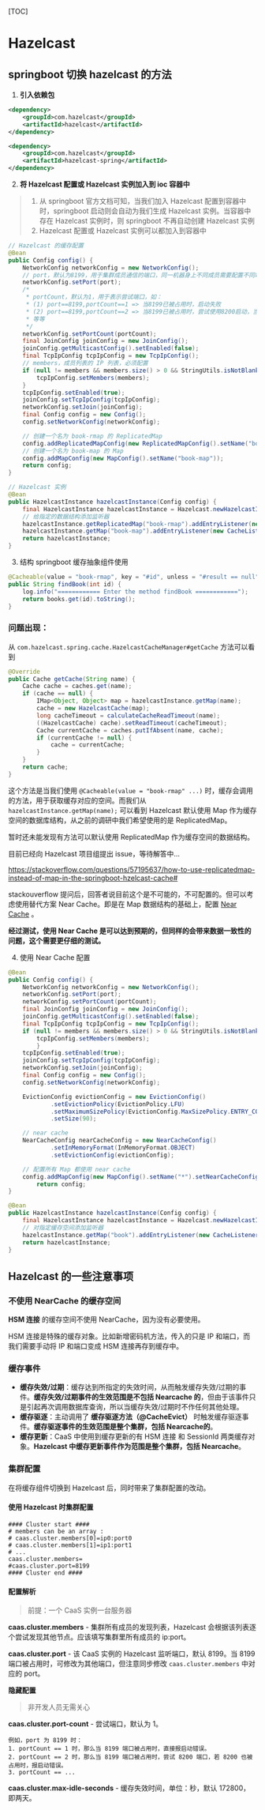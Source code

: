 [TOC]

# Hazelcast

##  springboot 切换 hazelcast 的方法

1. **引入依赖包**

```xml
<dependency>
	<groupId>com.hazelcast</groupId>
	<artifactId>hazelcast</artifactId>
</dependency>

<dependency>
	<groupId>com.hazelcast</groupId>
	<artifactId>hazelcast-spring</artifactId>
</dependency>
```

2. **将 Hazelcast 配置或 Hazelcast 实例加入到 ioc 容器中**

> 1. 从 springboot 官方文档可知，当我们加入 Hazelcast 配置到容器中时，springboot 启动则会自动为我们生成 Hazelcast 实例。当容器中存在 Hazelcast 实例时，则 springboot 不再自动创建 Hazelcast 实例
> 2.  Hazelcast 配置或 Hazelcast 实例可以都加入到容器中

```java
// Hazelcast 的缓存配置
@Bean
public Config config() {
	NetworkConfig networkConfig = new NetworkConfig();
    // port，默认为8199，用于集群成员通信的端口，同一机器身上不同成员需要配置不同端口
	networkConfig.setPort(port);
    /*
     * portCount，默认为1，用于表示尝试端口，如：
     * (1) port==8199,portCount==1 => 当8199已被占用时，启动失败
     * (2) port==8199,portCount==2 => 当8199已被占用时，尝试使用8200启动，当8200也被占用时，启动失败
     * 等等
     */ 
	networkConfig.setPortCount(portCount);
	final JoinConfig joinConfig = new JoinConfig();
	joinConfig.getMulticastConfig().setEnabled(false);
    final TcpIpConfig tcpIpConfig = new TcpIpConfig();
    // members，成员列表的 IP 列表，必须配置
    if (null != members && members.size() > 0 && StringUtils.isNotBlank(members.get(0))) {
		tcpIpConfig.setMembers(members);
	}
    tcpIpConfig.setEnabled(true);
    joinConfig.setTcpIpConfig(tcpIpConfig);
    networkConfig.setJoin(joinConfig);
    final Config config = new Config();
    config.setNetworkConfig(networkConfig);

    // 创建一个名为 book-rmap 的 ReplicatedMap
    config.addReplicatedMapConfig(new ReplicatedMapConfig().setName("book-rmap"));
    // 创建一个名为 book-map 的 Map
	config.addMapConfig(new MapConfig().setName("book-map"));
	return config;
}

// Hazelcast 实例
@Bean
public HazelcastInstance hazelcastInstance(Config config) {
	final HazelcastInstance hazelcastInstance = Hazelcast.newHazelcastInstance(config);
    // 给指定的数据结构添加监听器
	hazelcastInstance.getReplicatedMap("book-rmap").addEntryListener(new CacheListener());
	hazelcastInstance.getMap("book-map").addEntryListener(new CacheListener(), true);
	return hazelcastInstance;
}
```

3. 结构 springboot 缓存抽象组件使用

```java
@Cacheable(value = "book-rmap", key = "#id", unless = "#result == null")
public String findBook(int id) {
	log.info("============ Enter the method findBook ============");
    return books.get(id).toString();
}
```

### 问题出现：

从 `com.hazelcast.spring.cache.HazelcastCacheManager#getCache` 方法可以看到

```java
@Override
public Cache getCache(String name) {
	Cache cache = caches.get(name);
    if (cache == null) {
        IMap<Object, Object> map = hazelcastInstance.getMap(name);
	    cache = new HazelcastCache(map);
        long cacheTimeout = calculateCacheReadTimeout(name);
        ((HazelcastCache) cache).setReadTimeout(cacheTimeout);
	    Cache currentCache = caches.putIfAbsent(name, cache);
        if (currentCache != null) {
	        cache = currentCache;
		}
	}
    return cache;
}
```

这个方法是当我们使用 `@Cacheable(value = "book-rmap" ...)`  时，缓存会调用的方法，用于获取缓存对应的空间。而我们从 `hazelcastInstance.getMap(name);` 可以看到 Hazelcast 默认使用 Map 作为缓存空间的数据库结构，从之前的调研中我们希望使用的是 ReplicatedMap。

暂时还未能发现有方法可以默认使用 ReplicatedMap 作为缓存空间的数据结构。

目前已经向 Hazelcast 项目组提出 issue，等待解答中...

<https://stackoverflow.com/questions/57195637/how-to-use-replicatedmap-instead-of-map-in-the-springboot-hzelcast-cache#>

stackouverflow 提问后，回答者说目前这个是不可能的，不可配置的。但可以考虑使用替代方案 Near Cache。即是在 Map 数据结构的基础上，配置 [Near Cache](<https://docs.hazelcast.org/docs/3.12.1/manual/html-single/index.html#near-cache>) 。

**经过测试，使用 Near Cache 是可以达到预期的，但同样的会带来数据一致性的问题，这个需要更仔细的测试。**

4. 使用 Near Cache 配置

```java
@Bean
public Config config() {
	NetworkConfig networkConfig = new NetworkConfig();
    networkConfig.setPort(port);
	networkConfig.setPortCount(portCount);
	final JoinConfig joinConfig = new JoinConfig();
    joinConfig.getMulticastConfig().setEnabled(false);
    final TcpIpConfig tcpIpConfig = new TcpIpConfig();
    if (null != members && members.size() > 0 && StringUtils.isNotBlank(members.get(0))) {
        tcpIpConfig.setMembers(members);
        }
	tcpIpConfig.setEnabled(true);
	joinConfig.setTcpIpConfig(tcpIpConfig);
	networkConfig.setJoin(joinConfig);
    final Config config = new Config();
	config.setNetworkConfig(networkConfig);

    EvictionConfig evictionConfig = new EvictionConfig()
            .setEvictionPolicy(EvictionPolicy.LFU)
            .setMaximumSizePolicy(EvictionConfig.MaxSizePolicy.ENTRY_COUNT)
		    .setSize(90);

	// near cache
	NearCacheConfig nearCacheConfig = new NearCacheConfig()
			.setInMemoryFormat(InMemoryFormat.OBJECT)
			.setEvictionConfig(evictionConfig);

	// 配置所有 Map 都使用 near cache
	config.addMapConfig(new MapConfig().setName("*").setNearCacheConfig(nearCacheConfig).setBackupCount(0));
		return config;
}

@Bean
public HazelcastInstance hazelcastInstance(Config config) {
	final HazelcastInstance hazelcastInstance = Hazelcast.newHazelcastInstance(config);
	// 对指定缓存空间添加监听器
    hazelcastInstance.getMap("book").addEntryListener(new CacheListener(), true);
    return hazelcastInstance;
}
```

## Hazelcast 的一些注意事项

### 不使用 NearCache 的缓存空间

**HSM 连接** 的缓存空间不使用 NearCache，因为没有必要使用。

HSM 连接是特殊的缓存对象。比如新增密码机方法，传入的只是 IP 和端口，而我们需要手动将 IP 和端口变成 HSM 连接再存到缓存中。

### 缓存事件

- **缓存失效/过期**：缓存达到所指定的失效时间，从而触发缓存失效/过期的事件。**缓存失效/过期事件的生效范围是不包括 Nearcache 的**，但由于该事件只是引起再次调用数据库查询，所以当缓存失效/过期时不作任何其他处理。
- **缓存驱逐**：主动调用了 **缓存驱逐方法（@CacheEvict）** 时触发缓存驱逐事件。**缓存驱逐事件的生效范围是整个集群，包括 Nearcache的**。
- **缓存更新**：CaaS 中使用到缓存更新的有 HSM 连接 和 SessionId 两类缓存对象。**Hazelcast 中缓存更新事件作为范围是整个集群，包括 Nearcache**。

### 集群配置

在将缓存组件切换到 Hazelcast 后，同时带来了集群配置的改动。

#### 使用 Hazelcast 时集群配置

```properties
#### Cluster start ####
# members can be an array :
# caas.cluster.members[0]=ip0:port0
# caas.cluster.members[1]=ip1:port1
# ...
caas.cluster.members=
#caas.cluster.port=8199
#### Cluster end ####
```

#### 配置解析

>  前提：一个 CaaS 实例一台服务器

**caas.cluster.members** - 集群所有成员的发现列表，Hazelcast 会根据该列表逐个尝试发现其他节点。应该填写集群里所有成员的 ip:port。

**caas.cluster.port** - 该 CaaS 实例的 Hazelcast 监听端口，默认 8199。当 8199 端口被占用时，可修改为其他端口，但注意同步修改 `caas.cluster.members` 中对应的 port。

**隐藏配置**

> 非开发人员无需关心

**caas.cluster.port-count** - 尝试端口，默认为 1。

```
例如，port 为 8199 时：
1. portCount == 1 时，那么当 8199 端口被占用时，直接报启动错误。
2. portCount == 2 时，那么当 8199 端口被占用时，尝试 8200 端口，若 8200 也被占用时，报启动错误。
3. portCount == ...
```

**caas.cluster.max-idle-seconds** - 缓存失效时间，单位：秒，默认 172800，即两天。